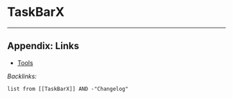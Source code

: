 # TaskBarX

---

## Appendix: Links

* [Tools](../Tools.md)

*Backlinks:*

````dataview
list from [[TaskBarX]] AND -"Changelog"
````
